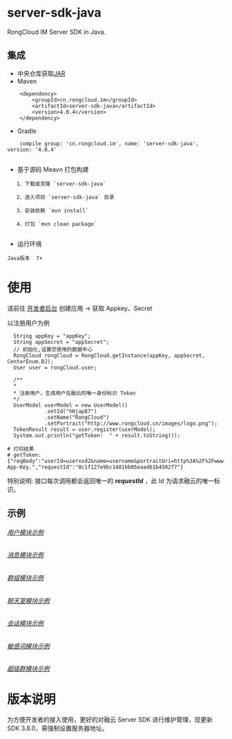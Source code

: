 server-sdk-java
=================

RongCloud IM Server SDK in Java.

## 集成

   * 中央仓库获取[JAR](https://search.maven.org/search?q=g:cn.rongcloud.im%20AND%20a:server-sdk-java&core=gav)
   * Maven
```
    <dependency>
        <groupId>cn.rongcloud.im</groupId>
        <artifactId>server-sdk-java</artifactId>
        <version>4.0.4</version>
    </dependency>
```
   * Gradle
```
    compile group: 'cn.rongcloud.im', name: 'server-sdk-java', version: '4.0.4'
   
```
   * 基于源码 Meavn 打包构建
```
   1、下载或克隆 `server-sdk-java`
   
   2、进入项目 `server-sdk-java` 目录
   
   3、安装依赖 `mvn install`
   
   4、打包 `mvn clean package`
   
```
   * 运行环境
   
    Java版本  7+

# 使用

请前往 [开发者后台](https://developer.rongcloud.cn/) 创建应用 -> 获取 Appkey、Secret

以注册用户为例

```
  String appKey = "appKey";
  String appSecret = "appSecret";
  // 初始化,设置您使用的数据中心
  RongCloud rongCloud = RongCloud.getInstance(appKey, appSecret, CenterEnum.BJ);
  User user = rongCloud.user;

  /**
  *
  * 注册用户，生成用户在融云的唯一身份标识 Token
  */
  UserModel userModel = new UserModel()
            .setId("hHjap87")
            .setName("RongCloud")
            .setPortrait("http://www.rongcloud.cn/images/logo.png");
  TokenResult result = user.register(userModel);
  System.out.println("getToken:  " + result.toString());

```
```
# 打印结果
# getToken:  {"reqBody":"userId=userxxd2&name=username&portraitUri=http%3A%2F%2Fwww.rongcloud.cn%2Fimages%2Flogo.png","code":1002,"errorMessage":"Invalidate App-Key.","requestId":"0c1f127e9bc1401bb05eaad61b4502f7"}
```

特别说明: 接口每次调用都会返回唯一的 ***requestId*** ，此 Id 为请求融云的唯一标识。


## 示例

###### [用户模块示例](./src/main/java/io/rong/example/user)

###### [消息模块示例](./src/main/java/io/rong/example/message/MessageExample.java)

###### [群组模块示例](./src/main/java/io/rong/example/group)

###### [聊天室模块示例](./src/main/java/io/rong/example/chatroom/)

###### [会话模块示例](./src/main/java/io/rong/example/conversation/ConversationExample.java)

###### [敏感词模块示例](./src/main/java/io/rong/example/sensitive/SensitiveExample.java)

###### [超级群模块示例](./src/main/java/io/rong/example/ultragroup)


# 版本说明
为方便开发者的接入使用，更好的对融云 Server SDK 进行维护管理，现更新SDK 3.8.0，需强制设置服务器地址。
